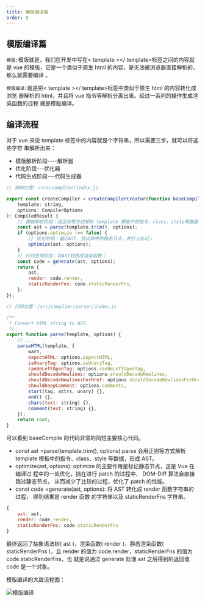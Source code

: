 ```yaml
---
title: 模版编译篇
order: 8
---
```


## 模版编译篇

`模版:`模版就是，我们在开发中写在< template ></ template>标签之间的内容就是 vue
的模版，它是一个类似于原生 html 的内容，是无法被浏览器直接解析的。那么就需要编译
。

`模版编译:`就是把< template ></ template>标签中类似于原生 html 的内容转化成浏览
器解析的 html，并且将 vue 指令等解析分离出来。经过一系列的操作生成渲染函数的过程
就是模版编译。

## 编译流程

对于 vue 来说 template 标签中的内容就是个字符串，所以需要三步，就可以将这些字符
串解析出来：

-   模版解析阶段----解析器
-   优化阶段---优化器
-   代码生成阶段---代码生成器

```js
// 源码位置: /src/complier/index.js

export const createCompiler = createCompilerCreator(function baseCompile(
	template: string,
	options: CompilerOptions
): CompiledResult {
	// 模板解析阶段：用正则等方式解析 template 模板中的指令、class、style等数据，形成AST
	const ast = parse(template.trim(), options);
	if (options.optimize !== false) {
		// 优化阶段：遍历AST，找出其中的静态节点，并打上标记；
		optimize(ast, options);
	}
	// 代码生成阶段：将AST转换成渲染函数；
	const code = generate(ast, options);
	return {
		ast,
		render: code.render,
		staticRenderFns: code.staticRenderFns,
	};
});
```

```js
// 代码位置：/src/complier/parser/index.js

/**
 * Convert HTML string to AST.
 */
export function parse(template, options) {
	// ...
	parseHTML(template, {
		warn,
		expectHTML: options.expectHTML,
		isUnaryTag: options.isUnaryTag,
		canBeLeftOpenTag: options.canBeLeftOpenTag,
		shouldDecodeNewlines: options.shouldDecodeNewlines,
		shouldDecodeNewlinesForHref: options.shouldDecodeNewlinesForHref,
		shouldKeepComment: options.comments,
		start(tag, attrs, unary) {},
		end() {},
		chars(text: string) {},
		comment(text: string) {},
	});
	return root;
}
```

可以看到 baseCompile 的代码非常的简短主要核心代码。

-   const ast =parse(template.trim(), options):parse 会用正则等方式解析 template
    模板中的指令、class、style 等数据，形成 AST。
-   optimize(ast, options): optimize 的主要作用是标记静态节点，这是 Vue 在编译过
    程中的一处优化，挡在进行 patch 的过程中， DOM-Diff 算法会直接跳过静态节点，
    从而减少了比较的过程，优化了 patch 的性能。
-   const code =generate(ast, options): 将 AST 转化成 render 函数字符串的过程，
    得到结果是 render 函数 的字符串以及 staticRenderFns 字符串。

```js
{
 	ast: ast,
 	render: code.render,
 	staticRenderFns: code.staticRenderFns
}
```

最终返回了抽象语法树( ast )，渲染函数( render )，静态渲染函数( staticRenderFns
)，且 render 的值为 code.render，staticRenderFns 的值为 code.staticRenderFns，也
就是说通过 generate 处理 ast 之后得到的返回值 code 是一个对象。

模版编译的大致流程图：

![模版编译](http://leexiaop.github.io/statics/ibadgers/code/vue2/template_compliar.png)
